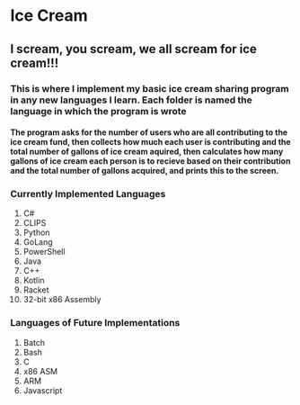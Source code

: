 # Ice Cream
## I scream, you scream, we all scream for ice cream!!!
### This is where I implement my basic ice cream sharing program in any new languages I learn.  Each folder is named the language in which the program is wrote
#### The program asks for the number of users who are all contributing to the ice cream fund, then collects how much each user is contributing and the total number of gallons of ice cream aquired, then calculates how many gallons of ice cream each person is to recieve based on their contribution and the total number of gallons acquired, and prints this to the screen.
### Currently Implemented Languages
1. C#
2. CLIPS
3. Python
4. GoLang
5. PowerShell
6. Java
7. C++
8. Kotlin
9. Racket
10. 32-bit x86 Assembly 
### Languages of Future Implementations
1. Batch
2. Bash
3. C
4. x86 ASM
5. ARM
6. Javascript
